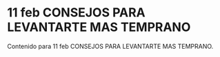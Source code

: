 # 11 feb  CONSEJOS PARA LEVANTARTE MAS TEMPRANO

Contenido para 11 feb  CONSEJOS PARA LEVANTARTE MAS TEMPRANO.